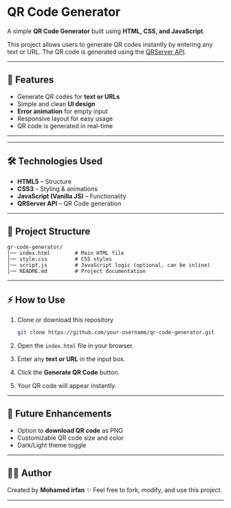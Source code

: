 
# QR Code Generator

A simple **QR Code Generator** built using **HTML, CSS, and JavaScript**.

This project allows users to generate QR codes instantly by entering any text or URL. The QR code is generated using the [QRServer API](https://goqr.me/api/).

---

## 🚀 Features

* Generate QR codes for **text or URLs**
* Simple and clean **UI design**
* **Error animation** for empty input
* Responsive layout for easy usage
* QR code is generated in real-time

---
---

## 🛠️ Technologies Used

* **HTML5** – Structure
* **CSS3** – Styling & animations
* **JavaScript (Vanilla JS)** – Functionality
* **QRServer API** – QR Code generation

---

## 📂 Project Structure

```
qr-code-generator/
│── index.html        # Main HTML file
│── style.css         # CSS styles
│── script.js         # JavaScript logic (optional, can be inline)
│── README.md         # Project documentation
```

---

## ⚡ How to Use

1. Clone or download this repository

   ```bash
   git clone https://github.com/your-username/qr-code-generator.git
   ```

2. Open the `index.html` file in your browser.

3. Enter any **text or URL** in the input box.

4. Click the **Generate QR Code** button.

5. Your QR code will appear instantly.

---

## 📌 Future Enhancements

* Option to **download QR code** as PNG
* Customizable QR code size and color
* Dark/Light theme toggle

---

## 👨‍💻 Author

Created by **Mohamed irfan** ✨
Feel free to fork, modify, and use this project.

---

